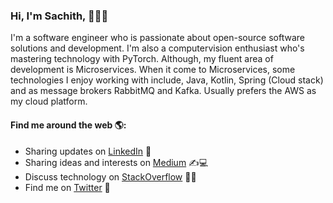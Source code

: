### Hi, I'm Sachith, 👋🧑‍💻

I'm a software engineer who is passionate about open-source software solutions and development. I'm also a computervision enthusiast who's mastering technology with PyTorch. Although, my fluent area of development is Microservices. When it come to Microservices, some technologies I enjoy working with include, Java, Kotlin, Spring (Cloud stack) and as message brokers RabbitMQ and Kafka. Usually prefers the AWS as my cloud platform.

#### Find me around the web 🌎:

  * Sharing updates on [LinkedIn](https://www.linkedin.com/in/sachithdickwella/) 👦
  * Sharing ideas and interests on [Medium](https://medium.com/@sachith.prasanna90) ✍️💻
  * Discuss technology on [StackOverflow](https://stackoverflow.com/users/2028671/sachith-dickwella) 🧑‍🤝‍
  * Find me on [Twitter](https://twitter.com/sachitpd) 🙊
  
